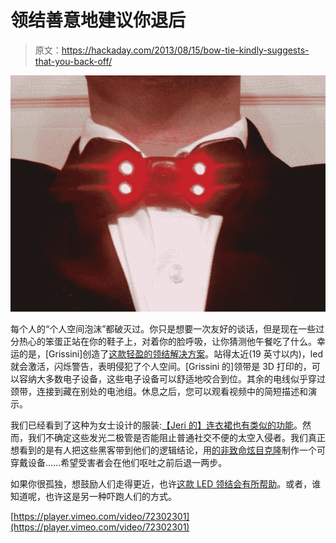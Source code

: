# 领结善意地建议你退后

> 原文：<https://hackaday.com/2013/08/15/bow-tie-kindly-suggests-that-you-back-off/>

![personalSpaceBowtie](img/b0a75a812c6ff375dc299f426578469a.png)

每个人的“个人空间泡沫”都破灭过。你只是想要一次友好的谈话，但是现在一些过分热心的笨蛋正站在你的鞋子上，对着你的脸呼吸，让你猜测他午餐吃了什么。幸运的是，[Grissini]创造了[这款轻盈的领结解决方案](http://www.instructables.com/id/Personal-Space-Defender/)。站得太近(19 英寸以内)，led 就会激活，闪烁警告，表明侵犯了个人空间。[Grissini 的]领带是 3D 打印的，可以容纳大多数电子设备，这些电子设备可以舒适地咬合到位。其余的电线似乎穿过颈带，连接到藏在别处的电池组。休息之后，您可以观看视频中的简短描述和演示。

我们已经看到了这种为女士设计的服装:[【Jeri 的】连衣裙也有类似的功能](http://hackaday.com/2011/06/01/jeris-dress-lights-up-when-someone-invades-her-personal-space-step-back-nerds/)。然而，我们不确定这些发光二极管是否能阻止普通社交不便的太空入侵者。我们真正想看到的是有人把这些黑客带到他们的逻辑结论，用[的非致命炫目克隆](http://hackaday.com/2009/09/28/open-source-weapon-makes-you-puke/)制作一个可穿戴设备……希望受害者会在他们呕吐之前后退一两步。

如果你很孤独，想鼓励人们走得更近，也许[这款 LED 领结会有所帮助](http://hackaday.com/2013/07/04/is-an-led-bow-tie-ironic-or-awesome)。或者，谁知道呢，也许这是另一种吓跑人们的方式。

[https://player.vimeo.com/video/72302301](https://player.vimeo.com/video/72302301)